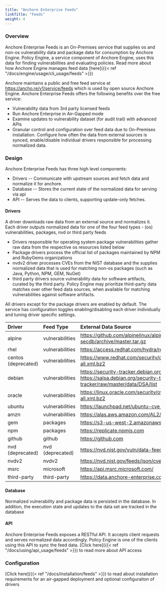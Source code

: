 ```yaml
---
title: "Anchore Enterprise Feeds"
linkTitle: "Feeds"
weight: 4
---
```


### Overview

Anchore Enterprise Feeds is an On-Premises service that supplies os and non-os vulnerability data and package data for consumption by Anchore Engine. Policy Engine, a service component of Anchore Engine, uses this data for finding vulnerabilities and evaluating policies. Read more about how Anchore Engine manages feed data [here]({{< ref "/docs/engine/usage/cli_usage/feeds" >}}) 

Anchore maintains a public and free feed service at https://ancho.re/v1/service/feeds which is used by open source Anchore Engine. Anchore Enterprise Feeds offers the following benefits over the free service:

- Vulnerability data from 3rd party licensed feeds
- Run Anchore Enterprise in Air-Gapped mode
- Examine updates to vulnerability dataset (for audit trail) with advanced APIs
- Granular control and configuration over feed data due to On-Premises installation. Configure how often the data from external sources is synced, enable/disable individual drivers responsible for processing normalized data.

### Design


Anchore Enterprise Feeds has three high level components:

* Drivers -- Communicate with upstream sources and fetch data and normalize it for anchore.
* Database -- Stores the current state of the normalized data for serving via api
* API -- Serves the data to clients, supporting update-only fetches.

#### Drivers

A driver downloads raw data from an external source and normalizes it. Each driver outputs normalized data for one of the four feed types - (os) vulnerabilities, packages, nvd or third party feeds

- Drivers responsible for operating system package vulnerabilities gather raw data from the respective os resources listed below
- Package drivers process the official list of packages maintained by NPM and RubyGems organizations 
- nvdv2 driver processes CVEs from the NIST database and the supplies normalized data that is used for matching non-os packages (such as Java, Python, NPM, GEM, NuGet)
- third party drivers source vulnerability data for software artifacts, curated by the third party. Policy Engine may prioritize third-party data matches over other feed data sources, when available for matching vulnerabilities against software artifacts. 

All drivers except for the package drivers are enabled by default. The service has configuration toggles enabling/disabling each driver individually and tuning driver specific settings.

| Driver | Feed Type | External Data Source |
| :------ | :----------- | :---------- |
| alpine | vulnerabilities | https://github.com/alpinelinux/alpine-secdb/archive/master.tar.gz |
| rhel | vulnerabilities | https://access.redhat.com/hydra/rest/securitydata/cve.json |
| centos (deprecated) | vulnerabilities | https://www.redhat.com/security/data/oval/com.redhat.rhsa-all.xml.bz2 |
| debian | vulnerabilities | https://security-tracker.debian.org/tracker/data/json https://salsa.debian.org/security-tracker-team/security-tracker/raw/master/data/DSA/list |
| oracle | vulnerabilities | https://linux.oracle.com/security/oval/com.oracle.elsa-all.xml.bz2 |
| ubuntu | vulnerabilities | https://launchpad.net/ubuntu-cve-tracker |
| amzn | vulnerabilities | https://alas.aws.amazon.com/AL2/ |
| gem | packages | https://s3-us-west-2.amazonaws.com/rubygems-dumps |
| npm | packages | https://replicate.npmjs.com |
| github | github | https://github.com |
| nvd (deprecated) | nvd (deprecated) | https://nvd.nist.gov/vuln/data-feeds |
| nvdv2 | nvdv2 | https://nvd.nist.gov/feeds/json/cve/1.1/ |
| msrc | microsoft | https://api.msrc.microsoft.com/ |
| third-party | third-party | https://data.anchore-enterprise.com |


#### Database

Normalized vulnerability and package data is persisted in the database. In addition, the execution state and updates to the data set are tracked in the database

#### API

Anchore Enterprise Feeds exposes a RESTful API. It accepts client requests and serves normalized data accordingly. Policy Engine is one of the clients using this API to sync the feed data. [Click here]({{< ref "/docs/using/api_usage/feeds" >}}) to read more about API access


### Configuration

[Click here]({{< ref "/docs/installation/feeds" >}}) to read about installation requirements for an air-gapped deployment and optional configuraiton of drivers    
